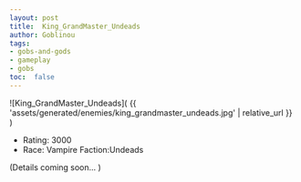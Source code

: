 ```yaml
---
layout: post
title:  King_GrandMaster_Undeads
author: Goblinou
tags:
- gobs-and-gods
- gameplay
- gobs
toc:  false
---
```


![King_GrandMaster_Undeads]( {{ 'assets/generated/enemies/king_grandmaster_undeads.jpg' | relative_url }} )
- Rating: 3000
- Race: Vampire  Faction:Undeads

(Details coming soon... )